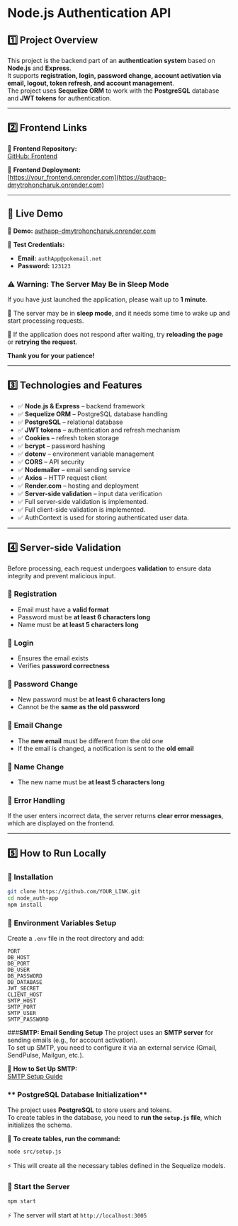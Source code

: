 # **Node.js Authentication API**

## **1️⃣ Project Overview**

This project is the backend part of an **authentication system** based on **Node.js** and **Express**.  
It supports **registration, login, password change, account activation via email, logout, token refresh, and account management**.  
The project uses **Sequelize ORM** to work with the **PostgreSQL** database and **JWT tokens** for authentication.

---

## **2️⃣ Frontend Links**

🔗 **Frontend Repository:**  
[GitHub: Frontend](https://github.com/YOUR_LINK)

🚀 **Frontend Deployment:**  
[https://your_frontend.onrender.com](https://authapp-dmytrohoncharuk.onrender.com)

---

## **🚀 Live Demo**

🔗 **Demo:** [authapp-dmytrohoncharuk.onrender.com](https://authapp-dmytrohoncharuk.onrender.com)

📌 **Test Credentials:**
- **Email:** `authApp@pokemail.net`
- **Password:** `123123`


### ⚠ Warning: The Server May Be in Sleep Mode

If you have just launched the application, please wait up to **1 minute**.

🚀 The server may be in **sleep mode**, and it needs some time to wake up and start processing requests.

🔄 If the application does not respond after waiting, try **reloading the page** or **retrying the request**.

**Thank you for your patience!**

---

## **3️⃣ Technologies and Features**

- ✅ **Node.js & Express** – backend framework  
- ✅ **Sequelize ORM** – PostgreSQL database handling  
- ✅ **PostgreSQL** – relational database  
- ✅ **JWT tokens** – authentication and refresh mechanism  
- ✅ **Cookies** – refresh token storage  
- ✅ **bcrypt** – password hashing  
- ✅ **dotenv** – environment variable management  
- ✅ **CORS** – API security  
- ✅ **Nodemailer** – email sending service  
- ✅ **Axios** – HTTP request client  
- ✅ **Render.com** – hosting and deployment  
- ✅ **Server-side validation** – input data verification
- ✅ Full server-side validation is implemented.
- ✅ Full client-side validation is implemented.
- ✅ AuthContext is used for storing authenticated user data.

---

## **4️⃣ Server-side Validation**

Before processing, each request undergoes **validation** to ensure data integrity and prevent malicious input.

### 🔹 **Registration**
- Email must have a **valid format**
- Password must be **at least 6 characters long**
- Name must be **at least 5 characters long**

### 🔹 **Login**
- Ensures the email exists  
- Verifies **password correctness**

### 🔹 **Password Change**
- New password must be **at least 6 characters long**
- Cannot be the **same as the old password**

### 🔹 **Email Change**
- The **new email** must be different from the old one  
- If the email is changed, a notification is sent to the **old email**

### 🔹 **Name Change**
- The new name must be **at least 5 characters long**

### 🔹 **Error Handling**
If the user enters incorrect data, the server returns **clear error messages**, which are displayed on the frontend.

---

## **5️⃣ How to Run Locally**

### **📌 Installation**
```bash
git clone https://github.com/YOUR_LINK.git
cd node_auth-app
npm install
```

### **📌 Environment Variables Setup**
Create a `.env` file in the root directory and add:

```
PORT
DB_HOST
DB_PORT
DB_USER
DB_PASSWORD
DB_DATABASE
JWT_SECRET
CLIENT_HOST
SMTP_HOST
SMTP_PORT
SMTP_USER
SMTP_PASSWORD
```

###**SMTP: Email Sending Setup**
The project uses an **SMTP server** for sending emails (e.g., for account activation).  
To set up SMTP, you need to configure it via an external service (Gmail, SendPulse, Mailgun, etc.).

🔗 **How to Set Up SMTP:**  
[SMTP Setup Guide](https://sendpulse.ua/knowledge-base/smtp/setup-smtp-server)

### ** PostgreSQL Database Initialization**
The project uses **PostgreSQL** to store users and tokens.  
To create tables in the database, you need to **run the `setup.js` file**, which initializes the schema.

📌 **To create tables, run the command:**
```bash
node src/setup.js
```
⚡ This will create all the necessary tables defined in the Sequelize models.

### **📌 Start the Server**
```bash
npm start
```
⚡ The server will start at `http://localhost:3005`
